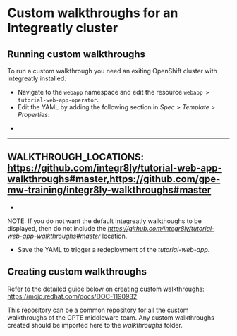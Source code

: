 # Custom walkthroughs for an Integreatly cluster


## Running custom walkthroughs

To run a custom walkthrough you need an exiting OpenShift cluster with integreatly installed.

* Navigate to the `webapp` namespace and edit the resource `webapp > tutorial-web-app-operator`.
* Edit the YAML by adding the following section in *Spec > Template > Properties*:
+
----
WALKTHROUGH_LOCATIONS: https://github.com/integr8ly/tutorial-web-app-walkthroughs#master,https://github.com/gpe-mw-training/integr8ly-walkthroughs#master
----
+
NOTE: If you do not want the default Integreatly walkthoughs to be displayed, then do not include the *https://github.com/integr8ly/tutorial-web-app-walkthroughs#master* location.

* Save the YAML to trigger a redeployment of the *tutorial-web-app*.

## Creating custom walkthroughs

Refer to the detailed guide below on creating custom walkthroughs:
https://mojo.redhat.com/docs/DOC-1190932

This repository can be a common repository for all the custom walkthroughs of the GPTE middleware team. Any custom walkthroughs created should be imported here to the *walkthroughs* folder.
